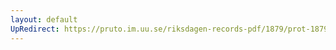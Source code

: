 ```yaml
---
layout: default
UpRedirect: https://pruto.im.uu.se/riksdagen-records-pdf/1879/prot-1879--fk--035/prot-1879--fk--035_056.pdf
---
```

